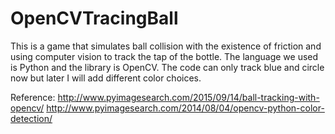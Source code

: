 # OpenCVTracingBall
This is a game that simulates ball collision with the existence of friction and using computer vision to track the tap of the bottle. The language we used is Python and the library is OpenCV. The code can only track blue and circle now but later I will add different color choices.

Reference:
http://www.pyimagesearch.com/2015/09/14/ball-tracking-with-opencv/
http://www.pyimagesearch.com/2014/08/04/opencv-python-color-detection/
